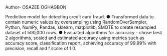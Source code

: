 Author- OSAZEE OGHAGBON

Prediction model for detecting credit card fraud.
● Transformed data to contain numeric values by oversampling using RandomOverSampler, Python, NumPy,
Pandas, sklearn, matplotlib, SMOTE to create resampled dataset of 500,000 rows.
● Evaluated algorithms for accuracy - chose best 2 algorithms, scaled and estimated accuracy using metrics such
as accuracy score, classification report, achieving accuracy of 99.99% with precision, recall and f score of 1.0.
